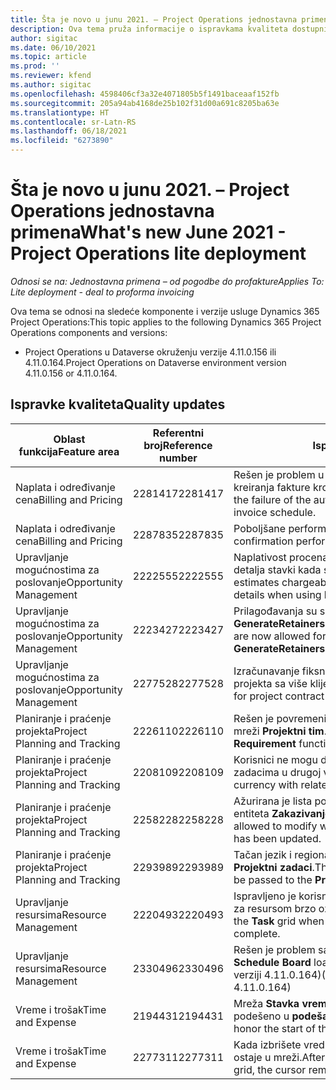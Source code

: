 ```yaml
---
title: Šta je novo u junu 2021. – Project Operations jednostavna primena
description: Ova tema pruža informacije o ispravkama kvaliteta dostupnim u izdanju usluge Project Operations jednostavna primena za jun 2021. godine.
author: sigitac
ms.date: 06/10/2021
ms.topic: article
ms.prod: ''
ms.reviewer: kfend
ms.author: sigitac
ms.openlocfilehash: 4598406cf3a32e4071805b5f1491baceaaf152fb
ms.sourcegitcommit: 205a94ab4168de25b102f31d00a691c8205ba63e
ms.translationtype: HT
ms.contentlocale: sr-Latn-RS
ms.lasthandoff: 06/18/2021
ms.locfileid: "6273890"
---
```

# <a name="whats-new-june-2021---project-operations-lite-deployment"></a><span data-ttu-id="e5375-103">Šta je novo u junu 2021. – Project Operations jednostavna primena</span><span class="sxs-lookup"><span data-stu-id="e5375-103">What's new June 2021 - Project Operations lite deployment</span></span>

<span data-ttu-id="e5375-104">_Odnosi se na: Jednostavna primena – od pogodbe do profakture_</span><span class="sxs-lookup"><span data-stu-id="e5375-104">_Applies To: Lite deployment - deal to proforma invoicing_</span></span>

<span data-ttu-id="e5375-105">Ova tema se odnosi na sledeće komponente i verzije usluge Dynamics 365 Project Operations:</span><span class="sxs-lookup"><span data-stu-id="e5375-105">This topic applies to the following Dynamics 365 Project Operations components and versions:</span></span>

  - <span data-ttu-id="e5375-106">Project Operations u Dataverse okruženju verzije 4.11.0.156 ili 4.11.0.164.</span><span class="sxs-lookup"><span data-stu-id="e5375-106">Project Operations on Dataverse environment version 4.11.0.156 or 4.11.0.164.</span></span>

## <a name="quality-updates"></a><span data-ttu-id="e5375-107">Ispravke kvaliteta</span><span class="sxs-lookup"><span data-stu-id="e5375-107">Quality updates</span></span>

| <span data-ttu-id="e5375-108">**Oblast funkcija**</span><span class="sxs-lookup"><span data-stu-id="e5375-108">**Feature area**</span></span> | <span data-ttu-id="e5375-109">**Referentni broj**</span><span class="sxs-lookup"><span data-stu-id="e5375-109">**Reference number**</span></span> | <span data-ttu-id="e5375-110">**Ispravka kvaliteta**</span><span class="sxs-lookup"><span data-stu-id="e5375-110">**Quality update**</span></span> |
| --- | --- | --- |
| <span data-ttu-id="e5375-111">Naplata i određivanje cena</span><span class="sxs-lookup"><span data-stu-id="e5375-111">Billing and Pricing</span></span> | <span data-ttu-id="e5375-112">2281417</span><span class="sxs-lookup"><span data-stu-id="e5375-112">2281417</span></span> | <span data-ttu-id="e5375-113">Rešen je problem u vezi sa neuspehom radnje automatskog kreiranja fakture kroz raspored faktura.</span><span class="sxs-lookup"><span data-stu-id="e5375-113">Fixed the issue regarding the failure of the automatic invoice creation action through the invoice schedule.</span></span> |
| <span data-ttu-id="e5375-114">Naplata i određivanje cena</span><span class="sxs-lookup"><span data-stu-id="e5375-114">Billing and Pricing</span></span> | <span data-ttu-id="e5375-115">2287835</span><span class="sxs-lookup"><span data-stu-id="e5375-115">2287835</span></span> |   <span data-ttu-id="e5375-116">Poboljšane performanse potvrđivanja fakture.</span><span class="sxs-lookup"><span data-stu-id="e5375-116">Improved invoice confirmation performance.</span></span> |
| <span data-ttu-id="e5375-117">Upravljanje mogućnostima za poslovanje</span><span class="sxs-lookup"><span data-stu-id="e5375-117">Opportunity Management</span></span> | <span data-ttu-id="e5375-118">2222555</span><span class="sxs-lookup"><span data-stu-id="e5375-118">2222555</span></span> | <span data-ttu-id="e5375-119">Naplativost procena materijala mora se pravilno kopirati u ponudu detalja stavki kada se koristi **Uvoz iz procene projekta**.</span><span class="sxs-lookup"><span data-stu-id="e5375-119">Material estimates chargeability must be correctly copied to quote line details when using **Import from Project Estimation**.</span></span> |
| <span data-ttu-id="e5375-120">Upravljanje mogućnostima za poslovanje</span><span class="sxs-lookup"><span data-stu-id="e5375-120">Opportunity Management</span></span> | <span data-ttu-id="e5375-121">2223427</span><span class="sxs-lookup"><span data-stu-id="e5375-121">2223427</span></span> | <span data-ttu-id="e5375-122">Prilagođavanja su sada dozvoljena za radnju **GenerateRetainersFromRetainerScheduleOptions**.</span><span class="sxs-lookup"><span data-stu-id="e5375-122">Customizations are now allowed for the action, **GenerateRetainersFromRetainerScheduleOptions**.</span></span> |
| <span data-ttu-id="e5375-123">Upravljanje mogućnostima za poslovanje</span><span class="sxs-lookup"><span data-stu-id="e5375-123">Opportunity Management</span></span> | <span data-ttu-id="e5375-124">2277528</span><span class="sxs-lookup"><span data-stu-id="e5375-124">2277528</span></span> | <span data-ttu-id="e5375-125">Izračunavanje fiksne vrednosti naplate za predmete ugovora projekta sa više klijenata.</span><span class="sxs-lookup"><span data-stu-id="e5375-125">Fixed billing milestone value calculation for project contract lines with multiple customers.</span></span> |
| <span data-ttu-id="e5375-126">Planiranje i praćenje projekta</span><span class="sxs-lookup"><span data-stu-id="e5375-126">Project Planning and Tracking</span></span> | <span data-ttu-id="e5375-127">2226110</span><span class="sxs-lookup"><span data-stu-id="e5375-127">2226110</span></span> | <span data-ttu-id="e5375-128">Rešen je povremeni problem sa funkcijom **Generisanje zahteva** u mreži **Projektni tim**.</span><span class="sxs-lookup"><span data-stu-id="e5375-128">Fixed the intermittent issue with the **Generate Requirement** function in the **Project team** grid.</span></span> |
| <span data-ttu-id="e5375-129">Planiranje i praćenje projekta</span><span class="sxs-lookup"><span data-stu-id="e5375-129">Project Planning and Tracking</span></span> | <span data-ttu-id="e5375-130">2208109</span><span class="sxs-lookup"><span data-stu-id="e5375-130">2208109</span></span> | <span data-ttu-id="e5375-131">Korisnici ne mogu da kreiraju projekat u jednoj valuti sa povezanim zadacima u drugoj valuti.</span><span class="sxs-lookup"><span data-stu-id="e5375-131">Users can't create a project in one currency with related tasks in another currency.</span></span> |
| <span data-ttu-id="e5375-132">Planiranje i praćenje projekta</span><span class="sxs-lookup"><span data-stu-id="e5375-132">Project Planning and Tracking</span></span> | <span data-ttu-id="e5375-133">2258228</span><span class="sxs-lookup"><span data-stu-id="e5375-133">2258228</span></span> | <span data-ttu-id="e5375-134">Ažurirana je lista polja kojima je dozvoljeno menjanje pomoću entiteta **Zakazivanje** koji koriste API za raspored.</span><span class="sxs-lookup"><span data-stu-id="e5375-134">The list of fields allowed to modify with **Scheduling** entities using the Schedule API has been updated.</span></span> |
| <span data-ttu-id="e5375-135">Planiranje i praćenje projekta</span><span class="sxs-lookup"><span data-stu-id="e5375-135">Project Planning and Tracking</span></span> | <span data-ttu-id="e5375-136">2293989</span><span class="sxs-lookup"><span data-stu-id="e5375-136">2293989</span></span> | <span data-ttu-id="e5375-137">Tačan jezik i regionalna podešavanja moraju se proslediti mreži **Projektni zadaci**.</span><span class="sxs-lookup"><span data-stu-id="e5375-137">The correct language and regional settings must be passed to the **Project Tasks** grid.</span></span>|
| <span data-ttu-id="e5375-138">Upravljanje resursima</span><span class="sxs-lookup"><span data-stu-id="e5375-138">Resource Management</span></span> | <span data-ttu-id="e5375-139">2220493</span><span class="sxs-lookup"><span data-stu-id="e5375-139">2220493</span></span> | <span data-ttu-id="e5375-140">Ispravljeno je korisničko iskustvo u mreži **Zadatak** kada se zahtev za resursom brzo označi kao završen.</span><span class="sxs-lookup"><span data-stu-id="e5375-140">Fixed the user experience in the **Task** grid when quickly marking a resource request as complete.</span></span> |
| <span data-ttu-id="e5375-141">Upravljanje resursima</span><span class="sxs-lookup"><span data-stu-id="e5375-141">Resource Management</span></span> | <span data-ttu-id="e5375-142">2330496</span><span class="sxs-lookup"><span data-stu-id="e5375-142">2330496</span></span> | <span data-ttu-id="e5375-143">Rešen je problem sa učitavanjem **tabele rasporeda**.</span><span class="sxs-lookup"><span data-stu-id="e5375-143">Fixed the **Schedule Board** loading issue.</span></span> <span data-ttu-id="e5375-144">(Ispravka kvaliteta je dostupna u verziji 4.11.0.164)</span><span class="sxs-lookup"><span data-stu-id="e5375-144">(Quality update is available in version 4.11.0.164)</span></span> |
| <span data-ttu-id="e5375-145">Vreme i trošak</span><span class="sxs-lookup"><span data-stu-id="e5375-145">Time and Expense</span></span> | <span data-ttu-id="e5375-146">2194431</span><span class="sxs-lookup"><span data-stu-id="e5375-146">2194431</span></span> | <span data-ttu-id="e5375-147">Mreža **Stavka vremena** mora da poštuje početak nedelje kako je podešeno u **podešavanjima sistema**.</span><span class="sxs-lookup"><span data-stu-id="e5375-147">The **Time entry** grid must honor the start of the week as set in the **System settings**.</span></span> |
| <span data-ttu-id="e5375-148">Vreme i trošak</span><span class="sxs-lookup"><span data-stu-id="e5375-148">Time and Expense</span></span> | <span data-ttu-id="e5375-149">2277311</span><span class="sxs-lookup"><span data-stu-id="e5375-149">2277311</span></span> | <span data-ttu-id="e5375-150">Kada izbrišete vrednost u ćeliji u mreži **Stavka vremena**, kursor ostaje u mreži.</span><span class="sxs-lookup"><span data-stu-id="e5375-150">After you delete the value in a cell in the **Time entry** grid, the cursor remains in the grid.</span></span> |

